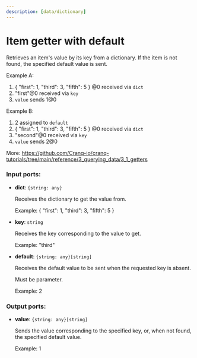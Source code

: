 ```yaml
---
description: [data/dictionary]
---
```


# Item getter with default

Retrieves an item's value by its key from a dictionary.
If the item is not found, the specified default value is sent.

Example A:
1. { "first": 1, "third": 3, "fifth": 5 } @0 received via `dict`
2. "first"@0 received via `key`
3. `value` sends 1@0

Example B:
1. 2 assigned to `default`
2. { "first": 1, "third": 3, "fifth": 5 } @0 received via `dict`
3. "second"@0 received via `key`
4. `value` sends 2@0

More:
https://github.com/Cranq-io/cranq-tutorials/tree/main/reference/3_querying_data/3_1_getters

### Input ports:

* __dict__: `{string: any}`

    Receives the dictionary to get the value from.
    
    Example:
    { "first": 1, "third": 3, "fifth": 5 }


* __key__: `string`

    Receives the key corresponding to the value to get.
    
    Example:
    "third"


* __default__: `{string: any}[string]`

    Receives the default value to be sent when the requested key is absent.
    
    Must be parameter.
    
    Example:
    2

### Output ports:

* __value__: `{string: any}[string]`

    Sends the value corresponding to the specified key, or, when not found, the specified default value.
    
    Example:
    1

